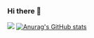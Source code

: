 ### Hi there 👋

<!--
**ayanamiblhx/ayanamiblhx** is a ✨ _special_ ✨ repository because its `README.md` (this file) appears on your GitHub profile.

Here are some ideas to get you started:

- 🔭 I’m currently working on ...
- 🌱 I’m currently learning ...
- 👯 I’m looking to collaborate on ...
- 🤔 I’m looking for help with ...
- 💬 Ask me about ...
- 📫 How to reach me: ...
- 😄 Pronouns: ...
- ⚡ Fun fact: ...
-->

![](http://antzuhl.cn:4000/get/@ayanamiblhx.readme)
[![Anurag's GitHub stats](https://github-readme-stats.vercel.app/api?username=ayanamiblhx)](https://github.com/anuraghazra/github-readme-stats)
